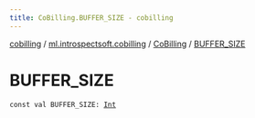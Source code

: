 ```yaml
---
title: CoBilling.BUFFER_SIZE - cobilling
---
```


[cobilling](../../index.html) / [ml.introspectsoft.cobilling](../index.html) / [CoBilling](index.html) / [BUFFER_SIZE](./-b-u-f-f-e-r_-s-i-z-e.html)

# BUFFER_SIZE

`const val BUFFER_SIZE: `[`Int`](https://kotlinlang.org/api/latest/jvm/stdlib/kotlin/-int/index.html)